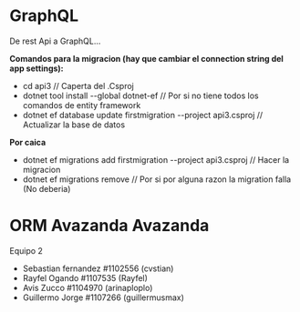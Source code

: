 # GraphQL
 De rest Api a GraphQL...

**Comandos para la migracion (hay que cambiar el connection string del app settings):** 
- cd api3 // Caperta del .Csproj
- dotnet tool install --global dotnet-ef // Por si no tiene todos los comandos de entity framework
- dotnet ef database update firstmigration --project api3.csproj // Actualizar la base de datos

**Por caica**
- dotnet ef migrations add firstmigration --project api3.csproj // Hacer la migracion
- dotnet ef migrations remove // Por si por alguna razon la migration falla (No deberia)

# ORM Avazanda Avazanda
Equipo 2
- Sebastian fernandez #1102556 (cvstian)
- Rayfel Ogando #1107535 (Rayfel)
- Avis Zucco #1104970 (arinaploplo)
- Guillermo Jorge #1107266 (guillermusmax)
